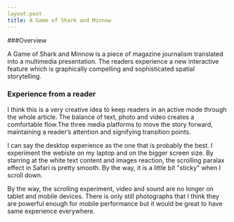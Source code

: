 ```yaml
---
layout:post
title: A Game of Shark and Minnow
---
```


###Overview

A Game of Shark and Minnow is a piece of magazine journalism translated into a multimedia presentation. The readers experience a new interactive feature which is graphically compelling and sophisticated spatial storytelling.

### Experience from a reader
I think this is a very creative idea to keep readers in an active mode through the whole article. The balance of text, photo and video creates a comfortable flow.The three media platforms to move the story forward, maintaining a reader’s attention and signifying transition points. 

I can say the desktop experience as the one that is probably the best.
I experiment the webiste on my laptop and on the bigger screen size. By starring at the white text content and images reaction, the scrolling paralax effect in Safari is pretty smooth. By the way, it is a little bit "sticky" when I scroll down.

By the way, the scrolling experiment, video and sound are no longer on tablet and mobile devices. There is only still photographs that I think they are powerful enough for mobile performance but it would be great to have same experience everywhere.
